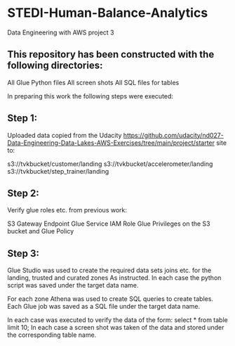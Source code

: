 # STEDI-Human-Balance-Analytics
Data Engineering with AWS project 3


## This repository has been constructed with the following directories:

  All Glue Python files
  All screen shots
  All SQL files for tables

In preparing this work the following steps were executed:
  
## Step 1:

Uploaded data copied from the Udacity
https://github.com/udacity/nd027-Data-Engineering-Data-Lakes-AWS-Exercises/tree/main/project/starter 
site to:

s3://tvkbucket/customer/landing
s3://tvkbucket/accelerometer/landing
s3://tvkbucket/step_trainer/landing

## Step 2: 

Verify glue roles etc. from previous work:

S3 Gateway Endpoint
Glue Service IAM Role
Glue Privileges on the S3 bucket and Glue Policy

## Step 3:

Glue Studio was used to create the required data sets joins etc. for the landing, trusted and curated zones
As instructed. In each case the python script was saved under the target data name.

For each zone Athena was used to create SQL queries to create tables. 
Each Glue job was saved as a SQL file under the target data name.

In each case was executed to verify the data of the form:
	select * from table limit 10; 
In each case a screen shot was taken of the data and stored under the corresponding table name.
